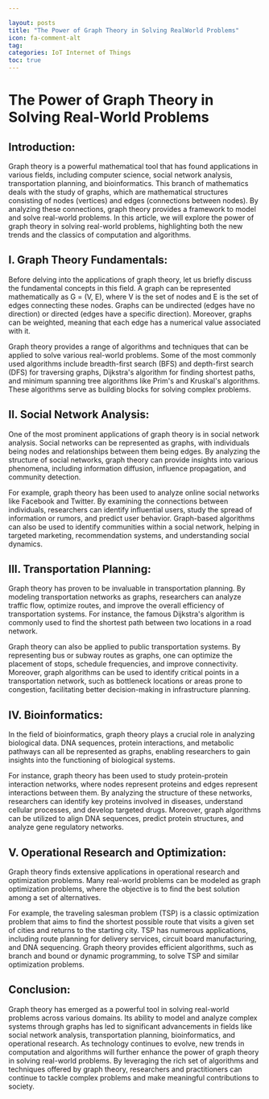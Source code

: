 ```yaml
---

layout: posts
title: "The Power of Graph Theory in Solving RealWorld Problems"
icon: fa-comment-alt
tag:      
categories: IoT Internet of Things
toc: true
---
```




# The Power of Graph Theory in Solving Real-World Problems

## Introduction:
Graph theory is a powerful mathematical tool that has found applications in various fields, including computer science, social network analysis, transportation planning, and bioinformatics. This branch of mathematics deals with the study of graphs, which are mathematical structures consisting of nodes (vertices) and edges (connections between nodes). By analyzing these connections, graph theory provides a framework to model and solve real-world problems. In this article, we will explore the power of graph theory in solving real-world problems, highlighting both the new trends and the classics of computation and algorithms.

## I. Graph Theory Fundamentals:
Before delving into the applications of graph theory, let us briefly discuss the fundamental concepts in this field. A graph can be represented mathematically as G = (V, E), where V is the set of nodes and E is the set of edges connecting these nodes. Graphs can be undirected (edges have no direction) or directed (edges have a specific direction). Moreover, graphs can be weighted, meaning that each edge has a numerical value associated with it.

Graph theory provides a range of algorithms and techniques that can be applied to solve various real-world problems. Some of the most commonly used algorithms include breadth-first search (BFS) and depth-first search (DFS) for traversing graphs, Dijkstra's algorithm for finding shortest paths, and minimum spanning tree algorithms like Prim's and Kruskal's algorithms. These algorithms serve as building blocks for solving complex problems.

## II. Social Network Analysis:
One of the most prominent applications of graph theory is in social network analysis. Social networks can be represented as graphs, with individuals being nodes and relationships between them being edges. By analyzing the structure of social networks, graph theory can provide insights into various phenomena, including information diffusion, influence propagation, and community detection.

For example, graph theory has been used to analyze online social networks like Facebook and Twitter. By examining the connections between individuals, researchers can identify influential users, study the spread of information or rumors, and predict user behavior. Graph-based algorithms can also be used to identify communities within a social network, helping in targeted marketing, recommendation systems, and understanding social dynamics.

## III. Transportation Planning:
Graph theory has proven to be invaluable in transportation planning. By modeling transportation networks as graphs, researchers can analyze traffic flow, optimize routes, and improve the overall efficiency of transportation systems. For instance, the famous Dijkstra's algorithm is commonly used to find the shortest path between two locations in a road network.

Graph theory can also be applied to public transportation systems. By representing bus or subway routes as graphs, one can optimize the placement of stops, schedule frequencies, and improve connectivity. Moreover, graph algorithms can be used to identify critical points in a transportation network, such as bottleneck locations or areas prone to congestion, facilitating better decision-making in infrastructure planning.

## IV. Bioinformatics:
In the field of bioinformatics, graph theory plays a crucial role in analyzing biological data. DNA sequences, protein interactions, and metabolic pathways can all be represented as graphs, enabling researchers to gain insights into the functioning of biological systems.

For instance, graph theory has been used to study protein-protein interaction networks, where nodes represent proteins and edges represent interactions between them. By analyzing the structure of these networks, researchers can identify key proteins involved in diseases, understand cellular processes, and develop targeted drugs. Moreover, graph algorithms can be utilized to align DNA sequences, predict protein structures, and analyze gene regulatory networks.

## V. Operational Research and Optimization:
Graph theory finds extensive applications in operational research and optimization problems. Many real-world problems can be modeled as graph optimization problems, where the objective is to find the best solution among a set of alternatives.

For example, the traveling salesman problem (TSP) is a classic optimization problem that aims to find the shortest possible route that visits a given set of cities and returns to the starting city. TSP has numerous applications, including route planning for delivery services, circuit board manufacturing, and DNA sequencing. Graph theory provides efficient algorithms, such as branch and bound or dynamic programming, to solve TSP and similar optimization problems.

## Conclusion:
Graph theory has emerged as a powerful tool in solving real-world problems across various domains. Its ability to model and analyze complex systems through graphs has led to significant advancements in fields like social network analysis, transportation planning, bioinformatics, and operational research. As technology continues to evolve, new trends in computation and algorithms will further enhance the power of graph theory in solving real-world problems. By leveraging the rich set of algorithms and techniques offered by graph theory, researchers and practitioners can continue to tackle complex problems and make meaningful contributions to society.